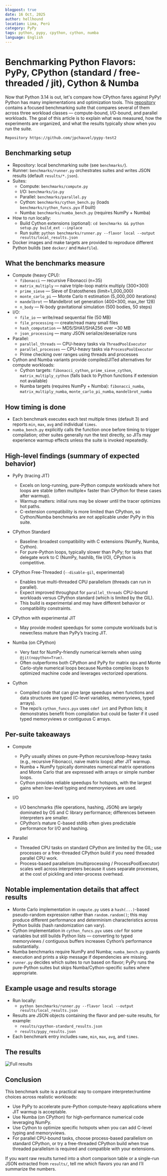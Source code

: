 ```yaml
---
blogpost: true
date: 16 Oct, 2025
author: hellhound
location: Lima, Perú
category: PyPy
tags: python, pypy, cpython, cython, numba
language: English
---
```


# Benchmarking Python Flavors: PyPy, CPython (standard / free-threaded / jit), Cython & Numba

Now that Python 3.14 is out, let's compare how CPython fares against PyPy!
Python has many implementations and optimization tools. This
[repository](https://github.com/jpchauvel/pypy-test2) contains a focused
benchmarking suite that compares several of them across three workload classes
— compute-bound, I/O-bound, and parallel workloads. The goal of this article is
to explain what was measured, how the experiments are organized, and what the
results typically show when you run the suite.

```{note}
Repository https://github.com/jpchauvel/pypy-test2
```

## Benchmarking setup

- Repository: local benchmarking suite (see `benchmarks/`).
- Runner: `benchmarks/runner.py` orchestrates suites and writes JSON results
(default `results/*.json`).
- Suites:
  - Compute: `benchmarks/compute.py`
  - I/O: `benchmarks/io.py`
  - Parallel: `benchmarks/parallel.py`
  - Cython: `benchmarks/cython_bench.py` (loads `benchmarks/cython_funcs.pyx`
  if built)
  - Numba: `benchmarks/numba_bench.py` (requires NumPy + Numba)
- How to run locally:
  - Build Cython extensions (optional): `cd benchmarks && python setup.py
  build_ext --inplace`
  - Run suite: `python benchmarks/runner.py --flavor local --output
  results/local_results.json`
- Docker images and make targets are provided to reproduce different Python
builds (see `docker/` and `Makefile`).

## What the benchmarks measure

- Compute (heavy CPU):
  - `fibonacci` — recursive Fibonacci (n=35)
  - `matrix_multiply` — naive triple-loop matrix multiply (300×300)
  - `prime_sieve` — Sieve of Eratosthenes (limit=1_000_000)
  - `monte_carlo_pi` — Monte Carlo π estimation (5_000_000 iterations)
  - `mandelbrot` — Mandelbrot set generation (400×300, max_iter 128)
  - `n_body` — N-body gravitational simulation (500 bodies, 50 steps)
- I/O:
  - `file_io` — write/read sequential file (50 MB)
  - `file_processing` — create/read many small files
  - `hash_computation` — MD5/SHA1/SHA256 over ~30 MB
  - `json_processing` — many JSON serialize/deserialize runs
- Parallel:
  - `parallel_threads` — CPU-heavy tasks via `ThreadPoolExecutor`
  - `parallel_processes` — CPU-heavy tasks via `ProcessPoolExecutor`
  - Prime checking over ranges using threads and processes
- Cython and Numba variants provide compiled/JITed alternatives for compute
workloads:
  - Cython targets: `fibonacci_cython`, `prime_sieve_cython`,
  `matrix_multiply_cython` (falls back to Python functions if extension not
  available)
  - Numba targets (requires NumPy + Numba): `fibonacci_numba`,
  `matrix_multiply_numba`, `monte_carlo_pi_numba`, `mandelbrot_numba`

## How timing is done

- Each benchmark executes each test multiple times (default 3) and reports
`min`, `max`, `avg` and individual `times`.
- `numba_bench.py` explicitly calls the function once before timing to trigger
compilation; other suites generally run the test directly, so JITs may
experience warmup effects unless the suite is invoked repeatedly.

## High-level findings (summary of expected behavior)

- PyPy (tracing JIT)
  - Excels on long-running, pure-Python compute workloads where hot loops are
  stable (often multiple× faster than CPython for these cases after warmup).
  - Warmup matters: initial runs may be slower until the tracer optimizes hot
  paths.
  - C-extension compatibility is more limited than CPython, so Cython/Numba
  benchmarks are not applicable under PyPy in this suite.

- CPython Standard
  - Baseline: broadest compatibility with C extensions (NumPy, Numba, Cython).
  - For pure-Python loops, typically slower than PyPy; for tasks that delegate
  work to C (NumPy, hashlib, file I/O), CPython is competitive.

- CPython Free-Threaded (`--disable-gil`, experimental)
  - Enables true multi-threaded CPU parallelism (threads can run in parallel).
  - Expect improved throughput for `parallel_threads` CPU-bound workloads
  versus CPython standard (which is limited by the GIL).
  - This build is experimental and may have different behavior or compatibility
  constraints.

- CPython with experimental JIT
  - May provide modest speedups for some compute workloads but is newer/less
  mature than PyPy’s tracing JIT.

- Numba (on CPython)
  - Very fast for NumPy-friendly numerical kernels when using
  `@jit(nopython=True)`.
  - Often outperforms both CPython and PyPy for matrix ops and Monte
  Carlo-style numerical loops because Numba compiles loops to optimized machine
  code and leverages vectorized operations.

- Cython
  - Compiled code that can give large speedups when functions and data
  structures are typed (C-level variables, memoryviews, typed arrays).
  - The repo’s `cython_funcs.pyx` uses `cdef int` and Python lists; it
  demonstrates benefit from compilation but could be faster if it used typed
  memoryviews or contiguous C arrays.

## Per-suite takeaways

- Compute
  - PyPy usually shines on pure-Python recursive/loop-heavy tasks (e.g.,
  recursive Fibonacci, naive matrix loops) after JIT warmup.
  - Numba + NumPy typically dominates numerical matrix operations and Monte
  Carlo that are expressed with arrays or simple number loops.
  - Cython provides reliable speedups for hotspots, with the largest gains when
  low-level typing and memoryviews are used.

- I/O
  - I/O benchmarks (file operations, hashing, JSON) are largely dominated by OS
  and C library performance; differences between interpreters are smaller.
  - CPython’s mature C-based stdlib often gives predictable performance for I/O
  and hashing.

- Parallel
  - Threaded CPU tasks on standard CPython are limited by the GIL; use
  processes or a free-threaded CPython build if you need threaded parallel CPU
  work.
  - Process-based parallelism (multiprocessing / ProcessPoolExecutor) scales
  well across interpreters because it uses separate processes, at the cost of
  pickling and inter-process overhead.

## Notable implementation details that affect results

- Monte Carlo implementation in `compute.py` uses a `hash(...)`-based
pseudo-random expression rather than `random.random()`; this may produce
different performance and determinism characteristics across Python builds
(hash randomization can vary).
- Cython implementation in `cython_funcs.pyx` uses `cdef` for some variables
but still builds Python lists — converting to typed memoryviews / contiguous
buffers increases Cython’s performance substantially.
- Numba benchmarks require NumPy and Numba; `numba_bench.py` guards execution
and prints a skip message if dependencies are missing.
- `runner.py` decides which suites to run based on flavor; PyPy runs the
pure-Python suites but skips Numba/Cython-specific suites where appropriate.

## Example usage and results storage

- Run locally:
  - `python benchmarks/runner.py --flavor local --output
  results/local_results.json`
- Results are JSON objects containing the flavor and per-suite results, for
example:
  - `results/cpython-standard_results.json`
  - `results/pypy_results.json`
- Each benchmark entry includes `name`, `min`, `max`, `avg`, and `times`.

## The results

![Full results](/_static/images/pypy-benchmark-take2.png)

## Conclusion

This benchmark suite is a practical way to compare interpreter/runtime choices
across realistic workloads:
- Use PyPy to accelerate pure-Python compute-heavy applications where JIT
warmup is acceptable.
- Use Numba (on CPython) for high-performance numerical code leveraging NumPy.
- Use Cython to optimize specific hotspots when you can add C-level typing and
memoryviews.
- For parallel CPU-bound tasks, choose process-based parallelism on standard
CPython, or try a free-threaded CPython build when true threaded parallelism is
required and compatible with your extensions.

If you want raw results turned into a short comparison table or a single-run
JSON extracted from `results/`, tell me which flavors you ran and I’ll
summarize the numbers.
